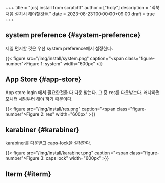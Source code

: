 +++
title = "[os] install from scratch1"
author = ["holy"]
description = "맥북 처음 설치시 해야할것들."
date = 2023-08-23T00:00:00+09:00
draft = true
+++

## system preference {#system-preference}

제일 먼저할 것은 우선 system preference에서 설정한다.

<a id="figure--res"></a>

{{< figure src="/img/install/system.png" caption="<span class=\"figure-number\">Figure 1: </span>system" width="600px" >}}


## App Store {#app-store}

App store login 에서 필요한것들 다 다운 받는다. 그 중 res를
다운받는다. 왜냐하면 모니터 세팅부터 해야 하기 때문이다.

<a id="figure--res"></a>

{{< figure src="/img/install/res.png" caption="<span class=\"figure-number\">Figure 2: </span>res" width="600px" >}}


## karabiner {#karabiner}

karabiner를 다운받고 caps-lock을 설정한다.

<a id="figure--caps lock"></a>

{{< figure src="/img/install/karabiner.png" caption="<span class=\"figure-number\">Figure 3: </span>caps lock" width="600px" >}}


## Iterm {#iterm}
